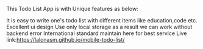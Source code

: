This Todo List App is with Unique features as below:

It is easy to write one's todo list with different items like education,code etc. 
Excellent ui design
Use only local storage as a result we can work without backend error
International standard maintain here for best service
Live link:https://lalonasm.github.io/mobile-todo-list/
